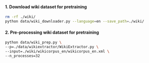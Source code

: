 #### 1. Download wiki dataset for pretraining

```bash
rm -rf ./wiki/
python data/wiki_downloader.py --language=en --save_path=./wiki/
```

#### 2. Pre-processing wiki dataset for pretraining

```bash
python data/wiki_prep.py \
--p=./data/wikiextractor/WikiExtractor.py \
--input=./wiki/wikicorpus_en/wikicorpus_en.xml \
--n_processes=32
```
